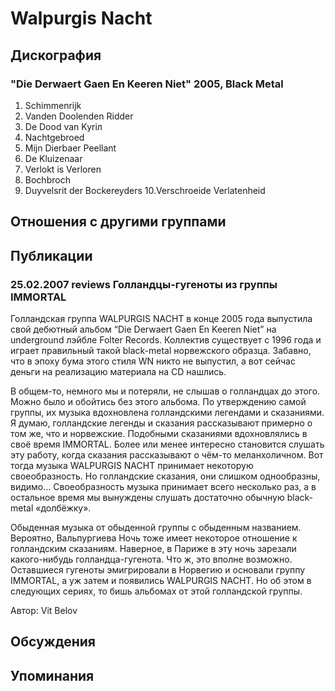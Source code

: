 # Walpurgis Nacht



## Дискография

### "Die Derwaert Gaen En Keeren Niet" 2005, Black Metal

1. Schimmenrijk
2. Vanden Doolenden Ridder
3. De Dood van Kyriл
4. Nachtgebroed
5. Mijn Dierbaer Peellant
6. De Kluizenaar
7. Verlokt is Verloren
8. Bochbroch
9. Duyvelsrit der Bockereyders
10.Verschroeide Verlatenheid


## Отношения с другими группами


## Публикации

### 25.02.2007 reviews Голландцы-гугеноты из группы IMMORTAL

<P>Голландская группа WALPURGIS NACHT в конце 2005 года выпустила свой дебютный альбом “Die Derwaert Gaen En Keeren Niet” на underground лэйбле Folter Records. Коллектив существует с 1996 года и играет правильный такой black-metal норвежского образца. Забавно, что в эпоху бума этого стиля WN никто не выпустил, а вот сейчас деньги на реализацию материала на CD нашлись.</P>
<P>В общем-то, немного мы и потеряли, не слышав о голландцах до этого. Можно было и обойтись без этого альбома. По утверждению самой группы, их музыка вдохновлена голландскими легендами и сказаниями. Я думаю, голландские легенды и сказания рассказывают примерно о том же, что и норвежские. Подобными сказаниями вдохновлялись в своё время IMMORTAL. Более или менее интересно становится слушать эту работу, когда сказания рассказывают о чём-то меланхоличном. Вот тогда музыка WALPURGIS NACHT принимает некоторую своеобразность. Но голландские сказания, они слишком однообразны, видимо… Своеобразность музыка принимает всего несколько раз, а в остальное время мы вынуждены слушать достаточно обычную black-metal «долбёжку».</P>
<P>Обыденная музыка от обыденной группы с обыденным названием. Вероятно, Вальпургиева Ночь тоже имеет некоторое отношение к голландским сказаниям. Наверное, в Париже в эту ночь зарезали какого-нибудь голландца-гугенота. Что ж, это вполне возможно. Оставшиеся гугеноты эмигрировали в Норвегию и основали группу IMMORTAL, а уж затем и появились WALPURGIS NACHT. Но об этом в следующих сериях, то бишь альбомах от этой голландской группы.</P>
Автор: Vit Belov


## Обсуждения


## Упоминания

